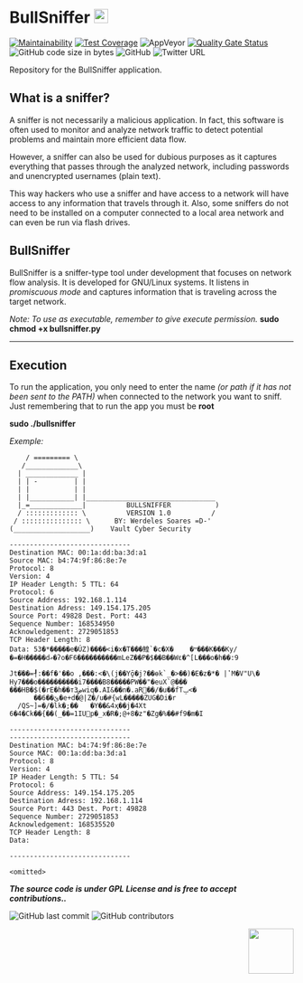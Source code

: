 # BullSniffer <img src="https://github.com/werdelesmarcio/BullSniffer/blob/master/bullsniffericon.png" width=25> 

[![Maintainability](https://api.codeclimate.com/v1/badges/52c8f10ce940f001945d/maintainability)](https://codeclimate.com/github/werdelesmarcio/BullSniffer/maintainability)   [![Test Coverage](https://api.codeclimate.com/v1/badges/52c8f10ce940f001945d/test_coverage)](https://codeclimate.com/github/werdelesmarcio/BullSniffer/test_coverage)  <img alt="AppVeyor" src="https://img.shields.io/appveyor/ci/werdelesmarcio/BullSniffer">  [![Quality Gate Status](https://sonarcloud.io/api/project_badges/measure?project=werdelesmarcio_BullSniffer&metric=alert_status)](https://sonarcloud.io/dashboard?id=werdelesmarcio_BullSniffer)  <img alt="GitHub code size in bytes" src="https://img.shields.io/github/languages/code-size/werdelesmarcio/BullSniffer">  <img alt="GitHub" src="https://img.shields.io/github/license/werdelesmarcio/BullSniffer">  <img alt="Twitter URL" src="https://img.shields.io/twitter/url/https/twitter.com/ScorpionInc?style=social">

Repository for the BullSniffer application.

## What is a sniffer?
A sniffer is not necessarily a malicious application. In fact, this software is often used to monitor and analyze network traffic to detect potential problems and maintain more efficient data flow.

However, a sniffer can also be used for dubious purposes as it captures everything that passes through the analyzed network, including passwords and unencrypted usernames (plain text).

This way hackers who use a sniffer and have access to a network will have access to any information that travels through it. Also, some sniffers do not need to be installed on a computer connected to a local area network and can even be run via flash drives.

## BullSniffer
BullSniffer is a sniffer-type tool under development that focuses on network flow analysis. It is developed for GNU/Linux systems. It listens in _promiscuous mode_ and captures information that is traveling across the target network.

_Note: To use as executable, remember to give execute permission._
**sudo chmod +x bullsniffer.py**

---

## Execution
To run the application, you only need to enter the name _(or path if it has not been sent to the PATH)_ when connected to the network you want to sniff. Just remembering that to run the app you must be **root**

**sudo ./bullsniffer**

_Exemple:_

```  ___________                               
    / ========= \                              
   /_____________\                             
  | _____________ |                            
  | | -         | |                            
  | |           | |                            
  | |___________| |________________________________  
  |_=_____________|          BULLSNIFFER           ) 
  / ::::::::::::: \          VERSION 1.0          /  
 / ::::::::::::::: \      BY: Werdeles Soares =D-'   
(___________________)    Vault Cyber Security                        

------------------------------
Destination MAC: 00:1a:dd:ba:3d:a1
Source MAC: b4:74:9f:86:8e:7e
Protocol: 8
Version: 4
IP Header Length: 5 TTL: 64
Protocol: 6
Source Address: 192.168.1.114
Destination Adress: 149.154.175.205
Source Port: 49828 Dest. Port: 443
Sequence Number: 168534950
Acknowledgement: 2729051853
TCP Header Length: 8
Data: 53�*�����e�ÚZ)����<i�x�T���鳇`�c�X�	�ײ���K���Ky/�=�H�����dޢ�ʔo�F6����������mLeZ��P�$��B��Wε�^[L���o�h��:9
                                                                                                                     Jt�֨��=┦:��f�'��o ,���:<�\(j��Yǭ�j?��ѳk`_�>��)�E�z�*� |ʽM�V"U\� Hy7���o����������i7����B8�����PW��"�euX`@���
���HB�$(�rE�h��т3ضwiq�.AI&��n�.aR׮��/�ս��fTݒ<�
      ��6��ێ�e+d�@|Z�/u�#{wL�����ZUG�Di�r
  /QS~]=�/�lk�;��	�Y��&4ҳ��j�4Xt	6�4�Ck��{��(_��=1IUp�_x�R�;@+8�z"�Zg�%��#f9�m�I

------------------------------
------------------------------
Destination MAC: b4:74:9f:86:8e:7e
Source MAC: 00:1a:dd:ba:3d:a1
Protocol: 8
Version: 4
IP Header Length: 5 TTL: 54
Protocol: 6
Source Address: 149.154.175.205
Destination Adress: 192.168.1.114
Source Port: 443 Dest. Port: 49828
Sequence Number: 2729051853
Acknowledgement: 168535520
TCP Header Length: 8
Data: 

------------------------------

<omitted>

```

***The source code is under GPL License and is free to accept contributions..***


<img alt="GitHub last commit" src="https://img.shields.io/github/last-commit/werdelesmarcio/BullSniffer?style=for-the-badge">   <img alt="GitHub contributors" src="https://img.shields.io/github/contributors/werdelesmarcio/BullSniffer?style=for-the-badge">


<img src = "https://github.com/werdelesmarcio/Imagens/blob/master/Selos/PoweredByLinux.png?raw=true" width =80 align="right">
